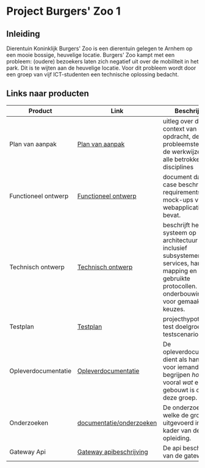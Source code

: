 # Project Burgers' Zoo 1

## Inleiding

Dierentuin Koninklijk Burgers' Zoo is een dierentuin gelegen te Arnhem op een mooie bossige, heuvelige locatie. Burgers' Zoo kampt met een probleem: (oudere) bezoekers laten zich negatief uit over de mobiliteit in het park. Dit is te wijten aan de heuvelige locatie. Voor dit probleem wordt door een groep van vijf ICT-studenten een technische oplossing bedacht.

## Links naar producten

| Product             | Link | Beschrijving|
|---------------------|------|----|
| Plan van aanpak     |[Plan van aanpak](deliverables/plan%20van%20aanpak.md)| uitleg over de context van de opdracht, de probleemstelling  en de werkwijze van alle betrokken disciplines |
| Functioneel ontwerp |[Functioneel ontwerp](deliverables/functioneel%20ontwerp.md)| document dat use case beschrijvingen, requirements en mock-ups van de webapplicaties bevat. |
| Technisch ontwerp |[Technisch ontwerp](deliverables/technisch%20ontwerp.md)| beschrijft het systeem op architectuur niveau, inclusief subsystemen, services, hardware mapping en gebruikte protocollen. Bevat onderbouwingen voor gemaakte keuzes. |
| Testplan |[Testplan](deliverables/testplan.md)| projecthypothese, test doelgroep en testscenario's |
| Opleverdocumentatie |[Opleverdocumentatie](deliverables/opleverdocumentatie.md)| De opleverdocumentatie dient als handleiding voor iemand die wil begrijpen *hoe* en vooral *wat* er gebouwt is door deze groep. |
| Onderzoeken         |[documentatie/onderzoeken](documentatie/onderzoeken)| De onderzoeken welke de groep heeft uitgevoerd in het kader van de opleiding. |
| Gateway Api                 |[Gateway apibeschrijving](documentatie/api)| De api beschrijving van de gateway |

